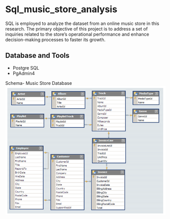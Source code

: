 # Sql_music_store_analysis
SQL is employed to analyze the dataset from an online music store in this research. The primary objective of this project is to address a set of inquiries related to the store’s operational performance and enhance decision-making processes to faster its growth.

## Database and Tools
* Postgre SQL
* PgAdmin4

Schema- Music Store Database  
![MusicDatabaseSchema](https://github.com/DIVERGE646/Sql_music_store_analysis/blob/main/MusicDatabaseSchema.png)

